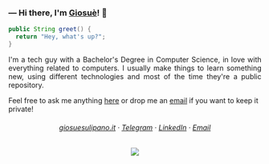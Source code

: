 ### ― Hi there, I'm [Giosuè](https://giosuesulipano.it)! 👋

```java
public String greet() {
  return "Hey, what's up?";
}
```

<p align="justify">
  I'm a tech guy with a Bachelor's Degree in Computer Science, in love with everything related to computers. I usually make things to learn something new, using different technologies and most of the time they're a public repository.
</p>

Feel free to ask me anything <a href="https://github.com/imgios/imgios/issues">here</a> or drop me an <a href="https://mailhide.io/e/Iz4IB">email</a> if you want to keep it private!

<h6 align="center">
  <a href="https://giosuesulipano.it/">giosuesulipano.it</a> ·
  <a href="https://t.me/imgios">Telegram</a> ·
  <a href="https://www.linkedin.com/in/imgios/">LinkedIn</a> ·
  <a href="https://mailhide.io/e/Iz4IB">Email</a>
</h6>

<p align="center">
  <img src="https://komarev.com/ghpvc/?username=imgios&color=brightgreen&style=flat-square&abbreviated=true">
</p>
<!--
**imgios/imgios** is a ✨ _special_ ✨ repository because its `README.md` (this file) appears on your GitHub profile.

Here are some ideas to get you started:

- 🔭 I’m currently working on ...
- 🌱 I’m currently learning ...
- 👯 I’m looking to collaborate on ...
- 🤔 I’m looking for help with ...
- 💬 Ask me about ...
- 📫 How to reach me: ...
- 😄 Pronouns: ...
- ⚡ Fun fact: ...
-->
